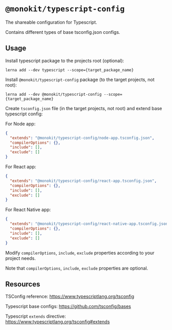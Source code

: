 # `@monokit/typescript-config`

The shareable configuration for Typescript.

Contains different types of base tsconfig.json configs.

## Usage

Install typescript package to the projects root (optional):

```console
lerna add --dev typescript --scope={target_package_name}
```

Install `@monokit/typescript-config` package (to the target projects, not root):

```console
lerna add --dev @monokit/typescript-config --scope={target_package_name}
```

Create `tsconfig.json` file (in the target projects, not root) and extend base typescript config:

For Node app:

```json
{
  "extends": "@monokit/typescript-config/node-app.tsconfig.json",
  "compilerOptions": {},
  "include": [],
  "exclude": []
}
```

For React app:

```json
{
  "extends": "@monokit/typescript-config/react-app.tsconfig.json",
  "compilerOptions": {},
  "include": [],
  "exclude": []
}
```

For React Native app:

```json
{
  "extends": "@monokit/typescript-config/react-native-app.tsconfig.json",
  "compilerOptions": {},
  "include": [],
  "exclude": []
}
```

Modify `compilerOptions`, `include`, `exclude` properties according to your project needs.

Note that `compilerOptions`, `include`, `exclude` properties are optional.

## Resources

TSConfig reference: https://www.typescriptlang.org/tsconfig

Typescript base configs: https://github.com/tsconfig/bases

Typescript `extends` directive: https://www.typescriptlang.org/tsconfig#extends
